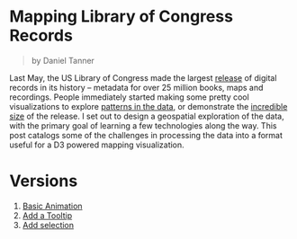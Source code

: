 # Mapping Library of Congress Records

> by Daniel Tanner


Last May, the US Library of Congress made the largest [release](https://www.si.umich.edu/news/library-congress-opened-its-catalogs-why-it-matters#gsc.tab=0) of digital records in its history – metadata for over 25 million books, maps and recordings. People immediately started making some pretty cool visualizations to explore [patterns in the data](http://sappingattention.blogspot.com/2017/05/a-brief-visual-history-of-marc.html), or demonstrate the [incredible size](https://medium.com/@thisismattmiller/library-of-congress-lists-57ddd177f1e2?loclr=blogsig) of the release. I set out to design a geospatial exploration of the data, with the primary goal of learning a few technologies along the way. This post catalogs some of the challenges in processing the data into a format useful for a D3 powered mapping visualization.

# Versions

1. [Basic Animation](https://clarkdatalabs.github.io/library_of_congress/Visualization/BasicAnimation/)
2. [Add a Tooltip](https://clarkdatalabs.github.io/library_of_congress/Visualization/AddTooltip/)
3. [Add selection](https://clarkdatalabs.github.io/library_of_congress/Visualization/AddSelection/)